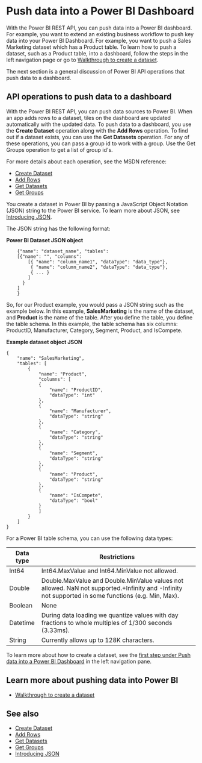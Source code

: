 <properties
   pageTitle="Push data into a Power BI Dashboard"
   description="Push data into a Power BI Dashboard"
   services="powerbi"
   documentationCenter=""
   authors="dvana"
   manager="mblythe"
   editor=""
   tags=""/>

<tags
   ms.service="powerbi"
   ms.devlang="NA"
   ms.topic="article"
   ms.tgt_pltfrm="NA"
   ms.workload="powerbi"
   ms.date="02/14/2016"
   ms.author="derrickv"/>


# Push data into a Power BI Dashboard

With the Power BI REST API, you can push data into a Power BI dashboard. For example, you want to extend an existing business workflow to push key data into your Power BI Dashboard. For example, you want to push a Sales Marketing dataset which has a Product table. To learn how to push a dataset, such as a Product table, into a dashboard, follow the steps in the left navigation page or go to [Walkthrough to create a dataset](powerbi-developer-push-step-1.md).

The next section is a general discussion of Power BI API operations that push data to a dashboard.

## API operations to push data to a dashboard

With the Power BI REST API, you can push data sources to Power BI. When an app adds rows to a dataset, tiles on the dashboard are updated automatically with the updated data. To push data to a dashboard, you use the **Create Dataset** operation along with the **Add Rows** operation. To find out if a dataset exists, you can use the **Get Datasets** operation. For any of these operations, you can pass a group id to work with a group. Use the Get Groups operation to get a list of group id's.

For more details about each operation, see the MSDN reference:

- [Create Dataset](https://msdn.microsoft.com/library/mt203562.aspx)
- [Add Rows](https://msdn.microsoft.com/library/mt203561.aspx)
- [Get Datasets](https://msdn.microsoft.com/library/mt203567.aspx)
- [Get Groups](https://msdn.microsoft.com/library/mt243842.aspx)

You create a dataset in Power BI by passing a JavaScript Object Notation (JSON) string to the Power BI service. To learn more about JSON, see [Introducing JSON](http://json.org/).

The JSON string has the following format:

**Power BI Dataset JSON object**

		{"name": "dataset_name", "tables":
	    [{"name": "", "columns":
	        [{ "name": "column_name1", "dataType": "data_type"},
	         { "name": "column_name2", "dataType": "data_type"},
	         { ... }
	        ]
	      }
	    ]
		}

So, for our Product example, you would pass a JSON string such as the example below. In this example, **SalesMarketing** is the name of the dataset, and **Product** is the name of the table. After you define the table, you define the table schema. In this example, the table schema has six columns: ProductID, Manufacturer, Category, Segment, Product, and IsCompete.

**Example dataset object JSON**

	{
	    "name": "SalesMarketing",
	    "tables": [
	        {
	            "name": "Product",
	            "columns": [
	            {
	                "name": "ProductID",
	                "dataType": "int"
	            },
	            {
	                "name": "Manufacturer",
	                "dataType": "string"
	            },
	            {
	                "name": "Category",
	                "dataType": "string"
	            },
	            {
	                "name": "Segment",
	                "dataType": "string"
	            },
	            {
	                "name": "Product",
	                "dataType": "string"
	            },
	            {
	                "name": "IsCompete",
	                "dataType": "bool"
	            }
	            ]
	        }
	    ]
	}

For a Power BI table schema, you can use the following data types:

|Data type|Restrictions
|---|---
|Int64|Int64.MaxValue and Int64.MinValue not allowed.
|Double|Double.MaxValue and Double.MinValue values not allowed. NaN not supported.+Infinity and -Infinity not supported in some functions (e.g. Min, Max).
|Boolean|None
|Datetime|During data loading we quantize values with day fractions to whole multiples of 1/300 seconds (3.33ms).
|String|Currently allows up to 128K characters.

To learn more about how to create a dataset, see the [first step under Push data into a Power BI Dashboard](powerbi-developer-push-step-1.md) in the left navigation pane.

## Learn more about pushing data into Power BI

- [Walkthrough to create a dataset](powerbi-developer-push-step-1.md)

## See also
- [Create Dataset](https://msdn.microsoft.com/library/mt203562.aspx)
- [Add Rows](https://msdn.microsoft.com/library/mt203561.aspx)
- [Get Datasets](https://msdn.microsoft.com/library/mt203567.aspx)
- [Get Groups](https://msdn.microsoft.com/library/mt243842.aspx)
- [Introducing JSON](http://json.org/)
